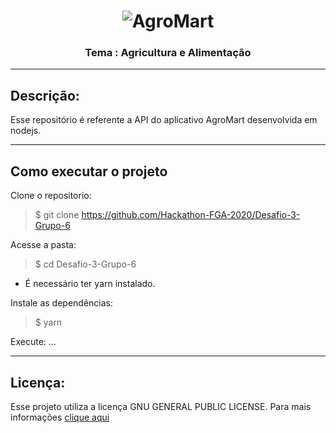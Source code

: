 <h1 align="center">
  <img alt="AgroMart" title="AgroMart" src="https://raw.githubusercontent.com/Hackathon-FGA-2020/Desafio-3-Grupo-6-mobile/master/src/assets/logo_0.5.png"/>
<h3 align="center">
Tema : Agricultura e Alimentação
</h3>
</h1>

---

## Descrição:

Esse repositório é referente a API do aplicativo AgroMart desenvolvida em nodejs.

---

## <!-- Adicionar gif do app -->

## Como executar o projeto

Clone o repositorio:

> \$ git clone https://github.com/Hackathon-FGA-2020/Desafio-3-Grupo-6

Acesse a pasta:

> \$ cd Desafio-3-Grupo-6

- É necessário ter yarn instalado.

Instale as dependências:

> \$ yarn

Execute:
...

---

## Licença:

Esse projeto utiliza a licença GNU GENERAL PUBLIC LICENSE. Para mais informações [clique aqui](https://github.com/Hackathon-FGA-2020/Desafio-3-Grupo-6/blob/master/LICENSE)
